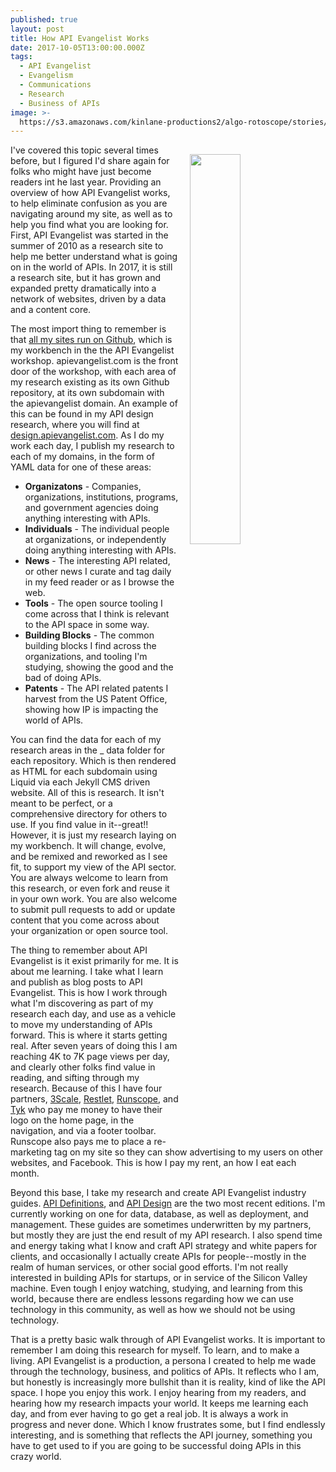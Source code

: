 ```yaml
---
published: true
layout: post
title: How API Evangelist Works
date: 2017-10-05T13:00:00.000Z
tags:
  - API Evangelist
  - Evangelism
  - Communications
  - Research
  - Business of APIs
image: >-
  https://s3.amazonaws.com/kinlane-productions2/algo-rotoscope/stories/crypto-machine-bletchley_copper_circuit.png
---
```

<p><img src="https://s3.amazonaws.com/kinlane-productions2/algo-rotoscope/stories/crypto-machine-bletchley_copper_circuit.png" align="right" width="40%" style="padding: 15px;" /></p>I've covered this topic several times before, but I figured I'd share again for folks who might have just become readers int he last year. Providing an overview of how API Evangelist works, to help eliminate confusion as you are navigating around my site, as well as to help you find what you are looking for. First, API Evangelist was started in the summer of 2010 as a research site to help me better understand what is going on in the world of APIs. In 2017, it is still a research site, but it has grown and expanded pretty dramatically into a network of websites, driven by a data and a content core.

The most import thing to remember is that [all my sites run on Github](https://github.com/api-evangelist), which is my workbench in the the API Evangelist workshop. apievangelist.com is the front door of the workshop, with each area of my research existing as its own Github repository, at its own subdomain with the apievangelist domain. An example of this can be found in my API design research, where you will find at [design.apievangelist.com](http://design.apievangelist.com/). As I do my work each day, I publish my research to each of my domains, in the form of YAML data for one of these areas:

- **Organizatons** - Companies, organizations, institutions, programs, and government agencies doing anything interesting with APIs.
- **Individuals** - The individual people at organizations, or independently doing anything interesting with APIs.
- **News** - The interesting API related, or other news I curate and tag daily in my feed reader or as I browse the web.
- **Tools** - The open source tooling I come across that I think is relevant to the API space in some way.
- **Building Blocks** - The common building blocks I find across the organizations, and tooling I'm studying, showing the good and the bad of doing APIs.
- **Patents** - The API related patents I harvest from the US Patent Office, showing how IP is impacting the world of APIs.

You can find the data for each of my research areas in the _ data folder for each repository. Which is then rendered as HTML for each subdomain using Liquid via each Jekyll CMS driven website. All of this is research. It isn't meant to be perfect, or a comprehensive directory for others to use. If you find value in it--great!! However, it is just my research laying on my workbench. It will change, evolve, and be remixed and reworked as I see fit, to support my view of the API sector. You are always welcome to learn from this research, or even fork and reuse it in your own work. You are also welcome to submit pull requests to add or update content that you come across about your organization or open source tool.

The thing to remember about API Evangelist is it exist primarily for me. It is about me learning. I take what I learn and publish as blog posts to API Evangelist. This is how I work through what I'm discovering as part of my research each day, and use as a vehicle to move my understanding of APIs forward. This is where it starts getting real. After seven years of doing this I am reaching 4K to 7K page views per day, and clearly other folks find value in reading, and sifting through my research. Because of this I have four partners, [3Scale](http://apis.how/ake3nxbapm), [Restlet](http://apis.how/5ytnitnakm), [Runscope](http://apis.how/8nlsropidv), and [Tyk](http://apis.how/zflfesymzk) who pay me money to have their logo on the home page, in the navigation, and via a footer toolbar. Runscope also pays me to place a re-marketing tag on my site so they can show advertising to my users on other websites, and Facebook. This is how I pay my rent, an how I eat each month.

Beyond this base, I take my research and create API Evangelist industry guides. [API Definitions](http://definitions.apievangelist.com/#Guide), and [API Design](http://design.apievangelist.com/#Guide) are the two most recent editions. I'm currently working on one for data, database, as well as deployment, and management. These guides are sometimes underwritten by my partners, but mostly they are just the end result of my API research. I also spend time and energy taking what I know and craft API strategy and white papers for clients, and occasionally I actually create APIs for people--mostly in the realm of human services, or other social good efforts. I'm not really interested in building APIs for startups, or in service of the Silicon Valley machine. Even tough I enjoy watching, studying, and learning from this world, because there are endless lessons regarding how we can use technology in this community, as well as how we should not be using technology.

That is a pretty basic walk through of API Evangelist works. It is important to remember I am doing this research for myself. To learn, and to make a living. API Evangelist is a production, a persona I created to help me wade through the technology, business, and politics of APIs. It reflects who I am, but honestly is increasingly more bullshit than it is reality, kind of like the API space. I hope you enjoy this work. I enjoy hearing from my readers, and hearing how my research impacts your world. It keeps me learning each day, and from ever having to go get a real job. It is always a work in progress and never done. Which I know frustrates some, but I find endlessly interesting, and is something that reflects the API journey, something you have to get used to if you are going to be successful doing APIs in this crazy world.
